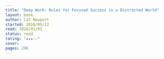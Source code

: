 ```yaml
---
title: "Deep Work: Rules for Focused Success in a Distracted World"
layout: book
author: Cal Newport
started: 2016/05/12
read: 2016/01/01
status: read
rating: "★★★☆☆"
cover: 
pages: 296
---
```

